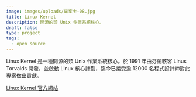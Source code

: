```yaml
---
image: images/uploads/專案卡-08.jpg
title: Linux Kernel
description: 開源的類 Unix 作業系統核心。
draft: false
type: project
tags:
  - open source
---
```

Linux Kernel 是一種開源的類 Unix 作業系統核心。於 1991 年由芬蘭駭客 Linus Torvalds 開發，並啟動 Linux 核心計劃，迄今已接受逾 12000 名程式設計師對此專案做出貢獻。

[Linux Kernel 官方網站](https://www.kernel.org/)